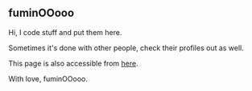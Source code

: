 ## fuminOOooo

Hi, I code stuff and put them here.

Sometimes it's done with other people, check their profiles out as well.


This page is also accessible from [here](https://fuminooooo.github.io/PersonalPortfolio/).

With love, fuminOOooo.
